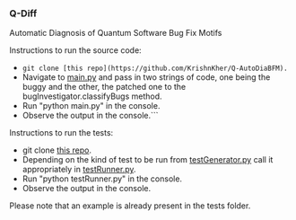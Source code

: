 ### Q-Diff
Automatic Diagnosis of Quantum Software Bug Fix Motifs

Instructions to run the source code:

- ```git clone [this repo](https://github.com/KrishnKher/Q-AutoDiaBFM).```
- Navigate to [main.py](https://github.com/KrishnKher/Q-AutoDiaBFM/blob/main/src/main.py) and pass in two strings of code, one being the buggy and the other, the patched one to the bugInvestigator.classifyBugs method.
- Run "python main.py" in the console.
- Observe the output in the console.```
  
 Instructions to run the tests:
  - git clone [this repo](https://github.com/KrishnKher/Q-AutoDiaBFM).
  - Depending on the kind of test to be run from [testGenerator.py](https://github.com/KrishnKher/Q-AutoDiaBFM/blob/main/tests/testGenerator.py) call it appropriately in [testRunner.py](https://github.com/KrishnKher/Q-AutoDiaBFM/blob/main/tests/testRunner.py).
  - Run "python testRunner.py" in the console.
  - Observe the output in the console.
  
  Please note that an example is already present in the tests folder.
